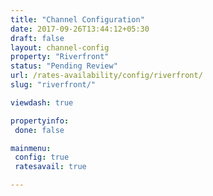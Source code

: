 ```yaml
---
title: "Channel Configuration"
date: 2017-09-26T13:44:12+05:30
draft: false
layout: channel-config
property: "Riverfront"
status: "Pending Review"
url: /rates-availability/config/riverfront/
slug: "riverfront/"

viewdash: true

propertyinfo:
 done: false

mainmenu:
 config: true
 ratesavail: true

---
```


